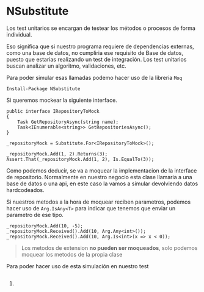 # NSubstitute
Los test unitarios se encargan de testear los métodos o procesos de forma individual.

Eso significa que si nuestro programa requiere de dependencias externas, como una base de datos, no cumpliria ese requisito de Base de datos, puesto que estarias realizando un test de integración. Los test unitarios buscan analizar un algoritmo, validaciones, etc.

Para poder simular esas llamadas podemo hacer uso de la libreria `Moq`

`Install-Package NSubstitute`

Si queremos mockear la siguiente interface.

```Csharp
public interface IRepositoryToMock
{
    Task GetRepositoryAsync(string name);
    Task<IEnumerable<string>> GetRepositoriesAsync();
}
```

```Csharp
_repositoryMock = Substitute.For<IRepositoryToMock>();

_repositoryMock.Add(1, 2).Returns(3);
Assert.That(_repositoryMock.Add(1, 2), Is.EqualTo(3));

```
Como podemos deducir, se va a moquear la implementacion de la interface de repositorio. Normalmente en nuestro negocio esta clase llamaria a una base de datos o una api, en este caso la vamos a simular devolviendo datos hardcodeados.

Si nuestros metodos a la hora de moquear reciben parametros, podemos hacer uso de `Arg.IsAny<T>` para indicar que tenemos que enviar un parametro de ese tipo. 

```Csharp
_repositoryMock.Add(10, -5);
_repositoryMock.Received().Add(10, Arg.Any<int>());
_repositoryMock.Received().Add(10, Arg.Is<int>(x => x < 0));
```

> Los metodos de extension **no pueden ser moqueados**, solo podemos moquear los metodos de la propia clase

Para poder hacer uso de esta simulación en nuestro test
```Csharp

```

1. 
